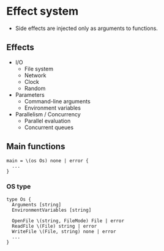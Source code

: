 # Effect system

- Side effects are injected only as arguments to functions.

## Effects

- I/O
  - File system
  - Network
  - Clock
  - Random
- Parameters
  - Command-line arguments
  - Environment variables
- Parallelism / Concurrency
  - Parallel evaluation
  - Concurrent queues

## Main functions

```
main = \(os Os) none | error {
  ...
}
```

### OS type

```
type Os {
  Arguments [string]
  EnvironmentVariables [string]

  OpenFile \(string, FileMode) File | error
  ReadFile \(File) string | error
  WriteFile \(File, string) none | error
  ...
}
```
